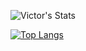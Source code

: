 ![Victor's Stats](https://github-readme-stats.vercel.app/api?username=VictorBetsch&hide=prs,issues&show_icons=true&theme=dark)

[![Top Langs](https://github-readme-stats.vercel.app/api/top-langs/?username=VictorBetsch&layout=compact&theme=dark)](https://github.com/anuraghazra/github-readme-stats)

